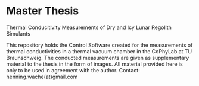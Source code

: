 # Master Thesis
Thermal Conducitivity Measurements of Dry and Icy Lunar Regolith Simulants 

This repository holds the Control Software created for the measurements of thermal conductivities in a thermal vacuum chamber in the CoPhyLab at TU Braunschweig. The conducted measurements are given as supplementary material to the thesis in the form of images.
All material provided here is only to be used in agreement with the author.
Contact: henning.wache(at)gmail.com


